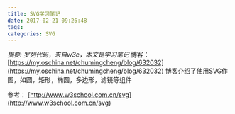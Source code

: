 ```yaml
---
title: SVG学习笔记
date: 2017-02-21 09:26:48
tags:
categories: SVG
---
```

*摘要: 罗列代码，来自w3c，本文是学习笔记*
博客：
[https://my.oschina.net/chumingcheng/blog/632032](https://my.oschina.net/chumingcheng/blog/632032)
博客介绍了使用SVG作图，如圆，矩形，椭圆，多边形，滤镜等组件

参考：
[http://www.w3school.com.cn/svg](http://www.w3school.com.cn/svg)
